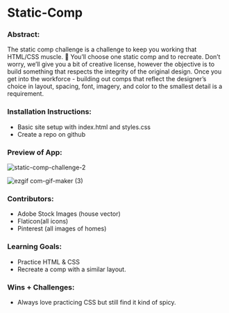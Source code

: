 # Static-Comp
### Abstract:

The static comp challenge is a challenge to keep you working that HTML/CSS muscle. :muscle: You’ll choose one static comp and to recreate. Don’t worry, we’ll give you a bit of creative license, however the objective is to build something that respects the integrity of the original design. Once you get into the workforce - building out comps that reflect the designer’s choice in layout, spacing, font, imagery, and color to the smallest detail is a requirement.

### Installation Instructions:

- Basic site setup with index.html and styles.css
- Create a repo on github

### Preview of App:

![static-comp-challenge-2](https://user-images.githubusercontent.com/108428451/207728946-3987fe86-18ea-489d-bc8f-317bd4dafef0.jpeg)

![ezgif com-gif-maker (3)](https://user-images.githubusercontent.com/108428451/207731615-3e55be54-d14b-4216-ac41-469ab2979743.gif)


### Contributors:

- Adobe Stock Images (house vector)
- Flaticon(all icons)
- Pinterest (all images of homes)

### Learning Goals:

- Practice HTML & CSS
- Recreate a comp with a similar layout.

### Wins + Challenges:

- Always love practicing CSS but still find it kind of spicy.

